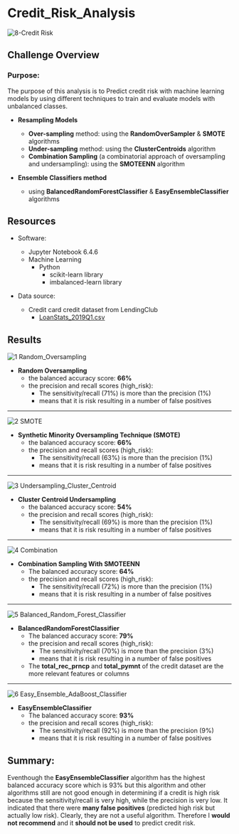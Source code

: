 # Credit_Risk_Analysis

![8-Credit Risk](https://user-images.githubusercontent.com/89308251/147290436-adcae2f9-8932-4c95-91f2-d9b2334520f1.jpg)


## Challenge Overview

### Purpose:

   The purpose of this analysis is to Predict credit risk with machine learning models by using different techniques to train and evaluate models with unbalanced classes.
- **Resampling Models** 
	- **Over-sampling** method: using the **RandomOverSampler** & **SMOTE** algorithms
	- **Under-sampling** method: using the **ClusterCentroids** algorithm
	- **Combination Sampling** (a combinatorial approach of oversampling and undersampling): using the **SMOTEENN** algorithm
  
- **Ensemble Classifiers method**
	- using **BalancedRandomForestClassifier** & **EasyEnsembleClassifier** algorithms
  
 
## Resources
- Software:
   - Jupyter Notebook 6.4.6
   - Machine Learning
      - Python 
         - scikit-learn library
         - imbalanced-learn library
   
- Data source: 
   - Credit card credit dataset from LendingClub
      - [LoanStats_2019Q1.csv](https://github.com/SYDsCorner/Credit_Risk_Analysis/blob/main/Resources/LoanStats_2019Q1.csv)

## Results 

![1 Random_Oversampling](https://user-images.githubusercontent.com/89308251/147292939-c53ebebe-a386-4b51-8062-1780a32ef0c9.png)

- **Random Oversampling**
   - the balanced accuracy score: **66%**
   - the precision and recall scores (high_risk): 
      - The sensitivity/recall (71%) is more than the precision (1%) 
      - means that it is risk resulting in a number of false positives 
--------------------------------------------------------

![2 SMOTE ](https://user-images.githubusercontent.com/89308251/147292943-8b451544-8d70-49c6-b58e-6d4452643151.png)

- **Synthetic Minority Oversampling Technique (SMOTE)**
   - the balanced accuracy score: **66%**
   - the precision and recall scores (high_risk): 
      - The sensitivity/recall (63%) is more than the precision (1%) 
      - means that it is risk resulting in a number of false positives  

--------------------------------------------------------

![3 Undersampling_Cluster_Centroid](https://user-images.githubusercontent.com/89308251/147292947-778b0abb-04e4-45e4-8c5a-45c8f0dd4f31.png)

- **Cluster Centroid Undersampling**
   - the balanced accuracy score: **54%**
   - the precision and recall scores (high_risk): 
      - The sensitivity/recall (69%) is more than the precision (1%) 
      - means that it is risk resulting in a number of false positives 

--------------------------------------------------------

![4 Combination](https://user-images.githubusercontent.com/89308251/147292951-4ef55ca9-785a-49d5-bb8e-53e8d60a0566.png)

- **Combination Sampling With SMOTEENN**
   - The balanced accuracy score: **64%**
   - the precision and recall scores (high_risk): 
      - The sensitivity/recall (72%) is more than the precision (1%) 
      - means that it is risk resulting in a number of false positives 

--------------------------------------------------------

![5 Balanced_Random_Forest_Classifier](https://user-images.githubusercontent.com/89308251/147293771-ecebc676-9fcf-4025-bcf6-4228c302d987.png)

- **BalancedRandomForestClassifier**
   - The balanced accuracy score: **79%** 
   - the precision and recall scores (high_risk): 
      - The sensitivity/recall (70%) is more than the precision (3%) 
      - means that it is risk resulting in a number of false positives 
   - The **total_rec_prncp** and **total_pymnt** of the credit dataset are the more relevant features or columns
--------------------------------------------------------

![6 Easy_Ensemble_AdaBoost_Classifier](https://user-images.githubusercontent.com/89308251/147292985-993960db-c95b-42ca-b46e-a219ce0a8954.png)

- **EasyEnsembleClassifier**
   - The balanced accuracy score: **93%**
   - the precision and recall scores (high_risk): 
      - The sensitivity/recall (92%) is more than the precision (9%) 
      - means that it is risk resulting in a number of false positives 


## Summary:   

Eventhough the **EasyEnsembleClassifier** algorithm has the highest balanced accuracy score which is 93% but this algorithm and other algorithms still are not good enough in determining if a credit is high risk because the sensitivity/recall is very high, while the precision is very low. It indicated that there were **many false positives** (predicted high risk but actually low risk). Clearly, they are not a useful algorithm. Therefore I **would not recommend** and it **should not be used** to predict credit risk.
